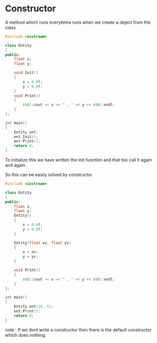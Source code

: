 # Constructor

A method which runs everytimre runs when we create a object from the class

```c++
#include <iostream>

class Entity
{
public:
    float x;
    float y;

    void Init()
    {
        x = 0.0f;
        y = 0.0f;
    }
    void Print()
    {
        std::cout << x << " , " << y << std::endl;
    }
};

int main()
{
    Entity ent;
    ent.Init();
    ent.Print();
    return 0;
}
```

To initialize this we have written the init function
and that too call it again and again.

So this can be easily solved by constructor

```c++
#include <iostream>

class Entity
{
public:
    float x;
    float y;
    Entity()
    {
        x = 0.0f;
        y = 0.0f;
    }

    Entity(float xv, float yv)
    {
        x = xv;
        y = yv;
    }

    void Print()
    {
        std::cout << x << " , " << y << std::endl;
    }
};

int main()
{
    Entity ent(10, 5);
    ent.Print();
    return 0;
}
```

note : If we dont write a constructor then there is the default constructor which does nothing.
